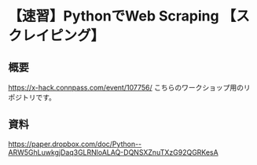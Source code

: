 # 【速習】PythonでWeb Scraping 【スクレイピング】
## 概要
https://x-hack.connpass.com/event/107756/
こちらのワークショップ用のリポジトリです。

## 資料
https://paper.dropbox.com/doc/Python--ARW5GhLuwkgjDaq3GLRNloALAQ-DQNSXZnuTXzG92QGRKesA
